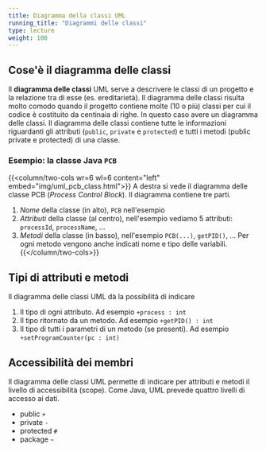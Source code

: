 ```yaml
---
title: Diagramma della classi UML
running_title: "Diagrammi delle classi"
type: lecture
weight: 100
---
```


## Cose'è il diagramma delle classi
Il **diagramma delle classi**
UML serve a descrivere le classi di un
progetto e la relazione tra di esse (es. ereditarietà). Il diagramma
delle classi risulta molto comodo quando il progetto contiene molte
(10 o più) classi per cui il codice è costituito da centinaia di
righe. In questo caso avere un diagramma delle classi. Il diagramma
delle classi contiene tutte le informazioni riguardanti gli attributi
(`public`, `private` e `protected`) e tutti i metodi (public private e
protected) di una classe.

### Esempio: la classe Java `PCB`

{{<column/two-cols wr=6 wl=6 content="left" embed="img/uml_pcb_class.html">}}
A destra si vede il diagramma delle classe PCB (*Process Control
Block*). Il diagramma contiene tre parti. 
1. *Nome* della classe (in alto), ``PCB`` nell'esempio
2. *Attributi* della classe (al centro), nell'esempio vediamo 5 attributi: ``processId``, ``processName``, ... 
3. *Metodi* della classe (in basso), nell'esempio ``PCB(...)``, ``getPID()``, ... Per ogni metodo vengono anche indicati nome e tipo delle variabili.
{{</column/two-cols>}}

## Tipi di attributi e metodi
Il diagramma delle classi UML dà la possibilità di indicare
1. Il tipo di ogni attributo. Ad esempio `+process : int`
2. Il tipo ritornato da un metodo. Ad esempio `+getPID() : int`
3. Il tipo di tutti i parametri di un metodo (se presenti). Ad esempio `+setProgramCounter(pc : int)`

## Accessibilità dei membri
Il diagramma delle classi UML permette di indicare per attributi e metodi il livello di accessibilità (scope). Come Java, UML prevede quattro livelli di accesso ai dati.
* public `+`
* private `-`
* protected `#`
* package `~`